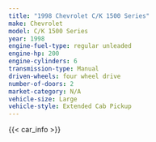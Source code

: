 ```yaml
---
title: "1998 Chevrolet C/K 1500 Series"
make: Chevrolet
model: C/K 1500 Series
year: 1998
engine-fuel-type: regular unleaded
engine-hp: 200
engine-cylinders: 6
transmission-type: Manual
driven-wheels: four wheel drive
number-of-doors: 2
market-category: N/A
vehicle-size: Large
vehicle-style: Extended Cab Pickup
---
```


{{< car_info >}}
